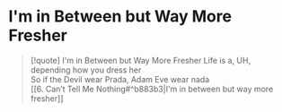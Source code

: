 # I'm in Between but Way More Fresher

> [!quote] I'm in Between but Way More Fresher
Life is a, UH, depending how you dress her  
So if the Devil wear Prada, Adam Eve wear nada  
[[6. Can’t Tell Me Nothing#^b883b3|I'm in between but way more fresher]]
